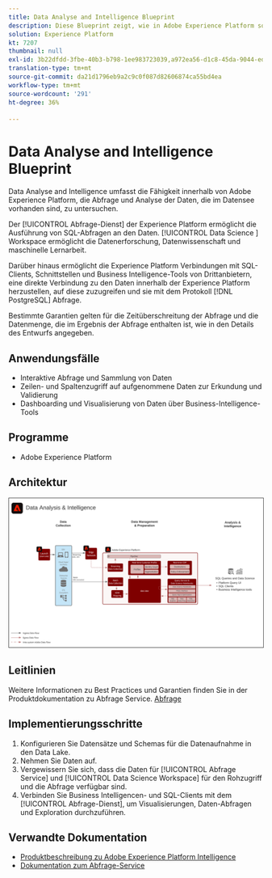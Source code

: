 ```yaml
---
title: Data Analyse and Intelligence Blueprint
description: Diese Blueprint zeigt, wie in Adobe Experience Platform sondierende Abfragen sowie Analysen der Daten im Data Lake ausgeführt werden.
solution: Experience Platform
kt: 7207
thumbnail: null
exl-id: 3b22dfdd-3fbe-40b3-b798-1ee983723039,a972ea56-d1c8-45da-9044-ed31222a2441
translation-type: tm+mt
source-git-commit: da21d1796eb9a2c9c0f087d82606874ca55bd4ea
workflow-type: tm+mt
source-wordcount: '291'
ht-degree: 36%

---
```


# Data Analyse and Intelligence Blueprint

Data Analyse and Intelligence umfasst die Fähigkeit innerhalb von Adobe Experience Platform, die Abfrage und Analyse der Daten, die im Datensee vorhanden sind, zu untersuchen.

Der [!UICONTROL Abfrage-Dienst] der Experience Platform ermöglicht die Ausführung von SQL-Abfragen an den Daten. [!UICONTROL Data Science ] Workspace ermöglicht die Datenerforschung, Datenwissenschaft und maschinelle Lernarbeit.

Darüber hinaus ermöglicht die Experience Platform Verbindungen mit SQL-Clients, Schnittstellen und Business Intelligence-Tools von Drittanbietern, eine direkte Verbindung zu den Daten innerhalb der Experience Platform herzustellen, auf diese zuzugreifen und sie mit dem Protokoll [!DNL PostgreSQL] Abfrage.

Bestimmte Garantien gelten für die Zeitüberschreitung der Abfrage und die Datenmenge, die im Ergebnis der Abfrage enthalten ist, wie in den Details des Entwurfs angegeben.

## Anwendungsfälle

* Interaktive Abfrage und Sammlung von Daten
* Zeilen- und Spaltenzugriff auf aufgenommene Daten zur Erkundung und Validierung
* Dashboarding und Visualisierung von Daten über Business-Intelligence-Tools

## Programme

* Adobe Experience Platform

## Architektur

<img src="assets/data_exploration.svg" alt="Referenzarchitektur für Blueprint „Datenuntersuchung und Reporting in Unternehmen“" style="border:1px solid #4a4a4a" />

## Leitlinien

Weitere Informationen zu Best Practices und Garantien finden Sie in der Produktdokumentation zu Abfrage Service.
[Abfrage](https://experienceleague.adobe.com/docs/experience-platform/query/best-practices/writing-queries.html?lang=en#best-practices)

## Implementierungsschritte

1. Konfigurieren Sie Datensätze und Schemas für die Datenaufnahme in den Data Lake.
1. Nehmen Sie Daten auf.
1. Vergewissern Sie sich, dass die Daten für [!UICONTROL Abfrage Service] und [!UICONTROL Data Science Workspace] für den Rohzugriff und die Abfrage verfügbar sind.
1. Verbinden Sie Business Intelligencen- und SQL-Clients mit dem [!UICONTROL Abfrage-Dienst], um Visualisierungen, Daten-Abfragen und Exploration durchzuführen.

## Verwandte Dokumentation

* [Produktbeschreibung zu Adobe Experience Platform Intelligence](https://helpx.adobe.com/de/legal/product-descriptions/adobe-experience-platform-intelligence---product-description.html)
* [Dokumentation zum Abfrage-Service](https://experienceleague.adobe.com/docs/experience-platform/query/home.html?lang=de)
